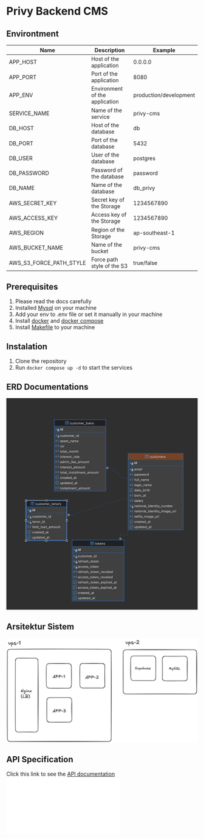 # Privy Backend CMS

## Environtment
| Name | Description | Example |
| --- | --- | --- |
| APP_HOST | Host of the application | 0.0.0.0 |
| APP_PORT | Port of the application | 8080 |
| APP_ENV | Environment of the application | production/development |
| SERVICE_NAME | Name of the service | privy-cms |
| DB_HOST | Host of the database | db |
| DB_PORT | Port of the database | 5432 |
| DB_USER | User of the database | postgres |
| DB_PASSWORD | Password of the database | password |
| DB_NAME | Name of the database | db_privy |
| AWS_SECRET_KEY | Secret key of the Storage | 1234567890 |
| AWS_ACCESS_KEY | Access key of the Storage | 1234567890 |
| AWS_REGION | Region of the Storage | ap-southeast-1 |
| AWS_BUCKET_NAME | Name of the bucket | privy-cms |
| AWS_S3_FORCE_PATH_STYLE | Force path style of the S3 | true/false |

## Prerequisites
1. Please read the docs carefully
2. Installed [Mysql](https://www.mysql.com/downloads/) on your machine
3. Add your env to .env file or set it manually in your machine
4. Install [docker](https://docs.docker.com/get-started/introduction/) and [docker compose](https://docs.docker.com/compose/install/)
5. Install [Makefile](https://www.gnu.org/software/make/manual/make.html) to your machine

## Instalation
1. Clone the repository
2. Run `docker compose up -d` to start the services


## ERD Documentations
![ERD Picture](/assets/erd.png)

## Arsitektur Sistem
![Arsistektur Sistem](/assets/arsitektur.png)

## API Specification
Click this link to see the [API documentation](https://apidog.com/apidoc/docs-site/753332)
![Swagger](/assets/study-case.openapi.json)
